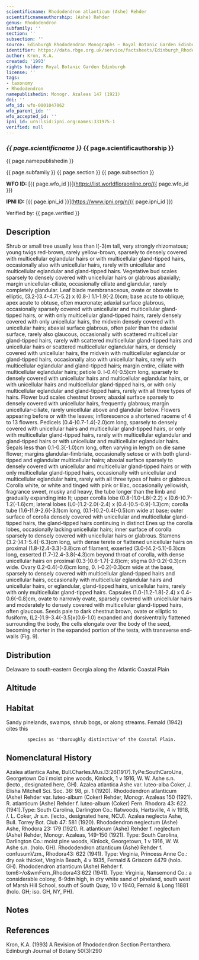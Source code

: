 ```yaml
---
scientificname: Rhododendron atlanticum (Ashe) Rehder
scientificnameauthorship: (Ashe) Rehder
genus: Rhododendron
subfamily: ''
section: ''
subsection: ''
source: Edinburgh Rhododendron Monographs – Royal Botanic Garden Edinburgh
identifier: https://data.rbge.org.uk/service/factsheets/Edinburgh_Rhododendron_Monographs.xhtml
author: Kron, K.A.
created: '1993'
rights holder: Royal Botanic Garden Edinburgh
license: ''
tags:
- taxonomy
- Rhododendron
namepublishedin: Monogr. Azaleas 147 (1921)
doi: ''
wfo_id: wfo-0001047062
wfo_parent_id: ''
wfo_accepted_id: ''
ipni_id: urn:lsid:ipni.org:names:331975-1
verified: null
---
```

### _{{ page.scientificname }}_ {{ page.scientificauthorship }}
 {{ page.namepublishedin }}

{{ page.subfamily }} {{ page.section }} {{ page.subsection }}

**WFO ID:** [{{ page.wfo_id }}](https://list.worldfloraonline.org/{{ page.wfo_id }})

**IPNI ID:** [{{ page.ipni_id }}](https://www.ipni.org/n/{{ page.ipni_id }})

Verified by: {{ page.verified }}



## Description
Shrub or small tree usually less than l(-3)m tall, very strongly rhizomatous; young twigs red-brown, rarely yellow-brown, sparsely to densely covered with multicellular eglandular hairs or with multicellular gland-tipped hairs, occasionally also with unicellular hairs, rarely with unicellular and multicellular eglandular and gland-tipped hairs. Vegetative bud scales sparsely to densely covered with unicellular hairs or glabrous abaxially; margin unicellular-ciliate, occasionally ciliate and glandular, rarely completely glandular. Leaf blade membranaceous, ovate or obovate to elliptic, (3.2-)3.4-4.7(-5.2) x (0.8-) 1.1-1.9(-2.0)cm; base acute to oblique; apex acute to obtuse, often mucronate; adaxial surface glabrous, occasionally sparsely covered with unicellular and multicellular gland-tipped hairs, or with only multicellular gland-tipped hairs, rarely densely covered with only unicellular hairs, the midvein densely covered with unicellular hairs; abaxial surface glabrous, often paler than the adaxial surface, rarely also glaucous, occasionally with scattered multicellular gland-tipped hairs, rarely with scattered multicellular gland-tipped hairs and unicellular hairs or scattered multicellular eglandular hairs, or densely covered with unicellular hairs, the midvein with multicellular eglandular or gland-tipped hairs, occasionally also with unicellular hairs, rarely with multicellular eglandular and gland-tipped hairs; margin entire, ciliate with multicellular eglandular hairs; petiole 0. l-0.4(-0.5)cm long, sparsely to densely covered with unicellular hairs and multicellular eglandular hairs, or with unicellular hairs and multicellular gland-tipped hairs, or with only multicellular eglandular and gland-tipped hairs, rarely with all three types of hairs. Flower bud scales chestnut brown; abaxial surface sparsely to densely covered with unicellular hairs, frequently glabrous; margin unicellular-ciliate, rarely unicellular above and glandular below. Flowers appearing before or with the leaves; inflorescence a shortened raceme of 4 to 13 flowers. Pedicels (0.4-)0.7-1.4(-2.0)cm long, sparsely to densely covered with unicellular hairs and multicellular gland-tipped hairs, or only with multicellular gland-tipped hairs, rarely with multicellular eglandular and gland-tipped hairs or with unicellular and multicellular eglandular hairs. Sepals less than 0.1-0.3(-1.0)cm long, often varying in length on die same flower; margins glandular-fimbriate, occasionally setose or with both gland-tipped and eglandular multicellular hairs; abaxial surface sparsely to densely covered with unicellular and multicellular gland-tipped hairs or with only multicellular gland-tipped hairs, occasionally with unicellular and multicellular eglandular hairs, rarely with all three types of hairs or glabrous. Corolla white, or white and tinged with pink or lilac, occasionally yellowish, fragrance sweet, musky and heavy, the tube longer than the limb and gradually expanding into It; upper corolla lobe (0.8-)1.0-L8(-2.2) x (0.6-)0.7-1.2(-1.6)cm; lateral lobes (L0-)1.2-2.0(-2.4) x (0.4-)0.5-0.9(-1.3)cm; corolla tube (1.6-)1.9-2.6(-3.1)cm long, (0.1-)0.2-0.4(-0.5)cm wide at base; outer surface of corolla densely covered with unicellular and multicellular gland-tipped hairs, the gland-tipped hairs continuing in distinct Enes up the corolla lobes, occasionally lacking unicellular hairs; inner surface of corolla sparsely to densely covered with unicellular hairs or glabrous. Stamens (3.2-)4.1-5.4(-6.3)cm long, with dense terete or flattened unicellular hairs on proximal (1.8-)2.4-3.3(-3.8)cm of filament, exserted (3.0-)4.2-5.1(-6.3)cm long, exserted (1.7-)2.4-3.8(-4.3)cm beyond throat of corolla, with dense unicellular hairs on proximal (0.3-)0.6-1.7(-2.6)cm; stigma 0.1-0.2(-0.3)cm wide. Ovary 0.2-0.4(-0.6)cm long, 0. l-0.2(-0.3)cm wide at the base, sparsely to densely covered with multicellular gland-tipped hairs and unicellular hairs, occasionally with multicellular eglandular hairs and unicellular hairs, or eglandular, gland-tipped hairs, unicellular hairs, rarely with only multicellular gland-tipped hairs. Capsules (1.0-)1.2-1.8(-2.4) x 0.4-0.6(-0.8)cm, ovate to narrowly ovate, sparsely covered with unicellular hairs and moderately to densely covered with multicellular gland-tipped hairs, often glaucous. Seeds pale to dark chestnut brown, ovate or elliptic to fusiform, (L2-)1.9-3.4(-3.5)x(0.6-1.0) expanded and dorsiventrally flattened surrounding the body, the cells elongate over the body of the seed, becoming shorter in the expanded portion of the testa, with transverse end-walls (Fig. 9).

## Distribution
Delaware to south-eastern Georgia along the Atlantic Coastal Plain

## Altitude


## Habitat
Sandy pinelands, swamps, shrub bogs, or along streams. Femald (1942) cites this

            species as 'thoroughly distinctive'of the Coastal Plain.

## Nomenclatural History
Azalea atlantica Ashe, Bull.Charles.Mus.l3:26(1917).TyPe:SouthCaroUna, Georgetown Co ï moist pine woods, Kinlock, 1 v 1916, W. W. Ashe s.n. (lecto., designated here, GH). Azalea atlantica Ashe var. luteo-alba Coker, J. Elisha Mitchell Sci. Soc. 36: 98, pi. 1 (1920). Rhododendron atlanticum (Ashe) Rehder var. luteo-album (Coker) Rehder, Monogr. Azaleas 150 (1921). R. atlanticum (Ashe) Rehder f. luteo-album (Coker) Fern. Rhodora 43: 622. (1941).Type: South Carolina, Darlington Co.: flatwoods, Hartsville, 4 iv 1918, /. L. Coker, Jr s.n. (lecto., designated here, NCU). Azalea neglecta Ashe, Bull. Torrey Bot. Club 47: 581 (1920). Rhododendron neglectum (Ashe) Ashe, Rhodora 23: 179 (1921). R. atlanticum (Ashe) Rehder f. neglectum (Ashe) Rehder, Monogr. Azaleas, 149-150 (1921). Type: South Carolina, Darlington Co.: moist pine woods, Kinlock, Georgetown, 1 v 1916, W. W. Ashe s.n. (holo. GH). Rhododendron atlanticum (Ashe) Rehder f. confusumVzm., Rhodora43: 622 (1941). Type: Virginia, Princess Anne Co.: dry oak thicket, Virginia Beach, 4 v 1935, Fernald & Griscom 4479 (holo. GH). Rhododendron atlanticum (Ashe) Rehder f. tom6>/o&wmFern.,Rhodora43:622 (1941). Type: Virginia, Nansemond Co.: a considerable colony, 6-9dm high, in dry white sand of pineland, south west of Marsh Hill School, south of South Quay, 10 v 1940, Fernald & Long 11881 (holo. GH; iso. GH, NY, PH).
                       
## Notes


## References

Kron, K.A. (1993) A Revision of Rhododendron Section Pentanthera. Edinburgh Journal of Botany 50(3):290
